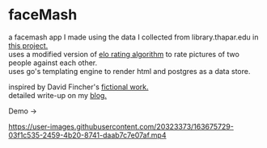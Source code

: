 # faceMash

a facemash app I made using the data I collected from library.thapar.edu in [this project.](https://github.com/SU1199/nalanda)  
uses a modified version of [elo rating algorithm](https://en.wikipedia.org/wiki/Elo_rating_system#:~:text=The%20Elo%20rating%20system%20is,a%20Hungarian-American%20physics%20professor.) to rate pictures of two people against each other.  
uses go's templating engine to render html and postgres as a data store.

inspired by David Fincher's [fictional work.](https://en.wikipedia.org/wiki/The_Social_Network)  
detailed write-up on my [blog.](http://blog.danishjoshi.com) 


Demo ->  



https://user-images.githubusercontent.com/20323373/163675729-03f1c535-2459-4b20-8741-daab7c7e07af.mp4



